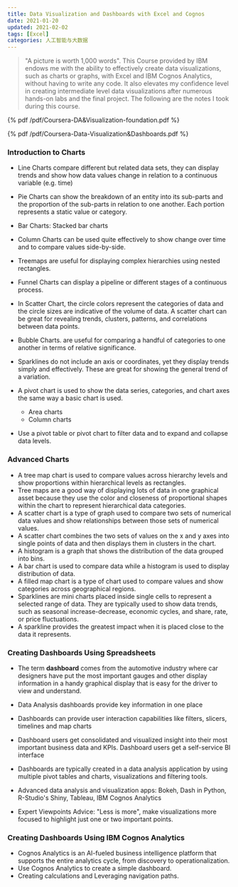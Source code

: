```yaml
---
title: Data Visualization and Dashboards with Excel and Cognos
date: 2021-01-20
updated: 2021-02-02
tags: [Excel]
categories: 人工智能与大数据
---
```


> "A picture is worth 1,000 words". This Course provided by IBM endows me with the ability to effectively create data visualizations, such as charts or graphs, with Excel and IBM Cognos Analytics, without having to write any code. It also elevates my confidence level in creating intermediate level data visualizations after numerous hands-on labs and the final project. The following are the notes I took during this course.

<!--more-->

{% pdf /pdf/Coursera-DA&Visualization-foundation.pdf %}

{% pdf /pdf/Coursera-Data-Visualization&Dashboards.pdf %}

### Introduction to Charts

- Line Charts compare different but related data sets, they can display trends and show how data values change in relation to a continuous variable (e.g. time)
- Pie Charts can show the breakdown of an entity into its sub-parts and the proportion of the sub-parts in relation to one another. Each portion represents a static value or category.
- Bar Charts: Stacked bar charts
- Column Charts can be used quite effectively to show change over time and to compare values side-by-side.
- Treemaps are useful for displaying complex hierarchies using nested rectangles.
- Funnel Charts can display a pipeline or different stages of a continuous process.
- In Scatter Chart, the circle colors represent the categories of data and the circle sizes are indicative of the volume of data. A scatter chart can be great for revealing trends, clusters, patterns, and correlations between data points. 
- Bubble Charts. are useful for comparing a handful of categories to one another in terms of relative significance.
- Sparklines do not include an axis or coordinates, yet they display trends simply and effectively. These are great for showing the general trend of a variation. 

- A pivot chart is used to show the data series, categories, and chart axes the same way a basic chart is used.
  - Area charts
  - Column charts
- Use a pivot table or pivot chart to filter data and to expand and collapse data levels.

### Advanced Charts

- A tree map chart is used to compare values across hierarchy levels and show proportions within hierarchical levels as rectangles. 
- Tree maps are a good way of displaying lots of data in one graphical asset because they use the color and closeness of proportional shapes within the chart to represent hierarchical data categories.
- A scatter chart is a type of graph used to compare two sets of numerical data values and show relationships between those sets of numerical values.  
- A scatter chart combines the two sets of values on the x and y axes into single points of data and then displays them in clusters in the chart.
- A histogram is a graph that shows the distribution of the data grouped into bins. 
- A bar chart is used to compare data while a histogram is used to display distribution of data.
- A filled map chart is a type of chart used to compare values and show categories across geographical regions.
- Sparklines are mini charts placed inside single cells to represent a selected range of data. They are typically used to show data trends, such as seasonal increase-decrease, economic cycles, and share, rate, or price fluctuations.
- A sparkline provides the greatest impact when it is placed close to the data it represents.

### Creating Dashboards Using Spreadsheets

- The term **dashboard** comes from the automotive industry where car designers have put the most important gauges and other display information in a handy graphical display that is easy for the driver to view and understand.
- Data Analysis dashboards provide key information in one place
- Dashboards can provide user interaction capabilities like filters, slicers, timelines and map charts
- Dashboard users get consolidated and visualized insight into their most important business data and KPIs. Dashboard users get a self-service BI interface
- Dashboards are typically created in a data analysis application by using multiple pivot tables and charts, visualizations and filtering tools.

- Advanced data analysis and visualization apps: Bokeh, Dash in Python, R-Studio's Shiny, Tableau, IBM Cognos Analytics
- Expert Viewpoints Advice: "Less is more", make visualizations more focused to highlight just one or two important points.

### Creating Dashboards Using IBM Cognos Analytics

- Cognos Analytics is an AI-fueled business intelligence platform that supports the entire analytics cycle, from discovery to operationalization.
- Use Cognos Analytics to create a simple dashboard.
- Creating calculations and Leveraging navigation paths.